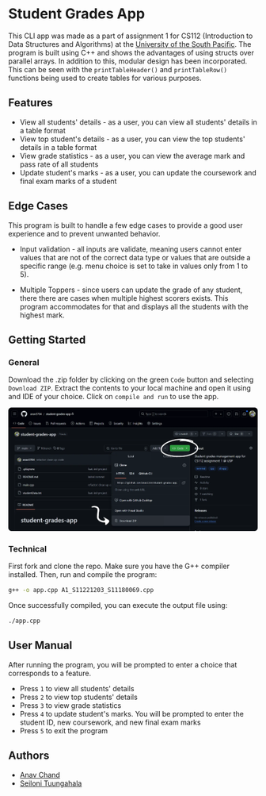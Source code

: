 # Student Grades App

This CLI app was made as a part of assignment 1 for CS112 (Introduction to Data Structures and Algorithms) at the [University of the South Pacific](https://usp.ac.fj). The program is built using C++ and shows the advantages of using structs over parallel arrays. In addition to this, modular design has been incorporated. This can be seen with the `printTableHeader()` and `printTableRow()` functions being used to create tables for various purposes.

## Features

- View all students' details - as a user, you can view all students' details in a table format
- View top student's details - as a user, you can view the top students' details in a table format
- View grade statistics - as a user, you can view the average mark and pass rate of all students
- Update student's marks - as a user, you can update the coursework and final exam marks of a student

## Edge Cases

This program is built to handle a few edge cases to provide a good user experience and to prevent unwanted behavior.

- Input validation - all inputs are validate, meaning users cannot enter values that are not of the correct data type or values that are outside a specific range (e.g. menu choice is set to take in values only from 1 to 5).

- Multiple Toppers - since users can update the grade of any student, there there are cases when multiple highest scorers exists. This program accommodates for that and displays all the students with the highest mark.

## Getting Started

### General

Download the .zip folder by clicking on the green `Code` button and selecting `Download ZIP`. Extract the contents to your local machine and open it using and IDE of your choice. Click on `compile and run` to use the app.

![Download ZIP](./docs/download-zip.webp)

### Technical

First fork and clone the repo. Make sure you have the G++ compiler installed. Then, run and compile the program:

```bash
g++ -o app.cpp A1_S11221203_S11180069.cpp
```

Once successfully compiled, you can execute the output file using:

```bash
./app.cpp
```

## User Manual

After running the program, you will be prompted to enter a choice that corresponds to a feature.

- Press `1` to view all students' details
- Press `2` to view top students' details
- Press `3` to view grade statistics
- Press `4` to update student's marks. You will be prompted to enter the student ID, new coursework, and new final exam marks
- Press `5` to exit the program

## Authors

- [Anav Chand](https://github.com/anav5704/)
- [Seiloni Tuungahala](https://github.com/seiutuone)
